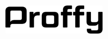 <p align="center">
  <img alt="Proffy" src="/src/assets/images/logo2.svg" height="90px">
</p>
<p align="center>
  <img alt="img02" src="/src/assets/images/layout01.png">
<p/>
